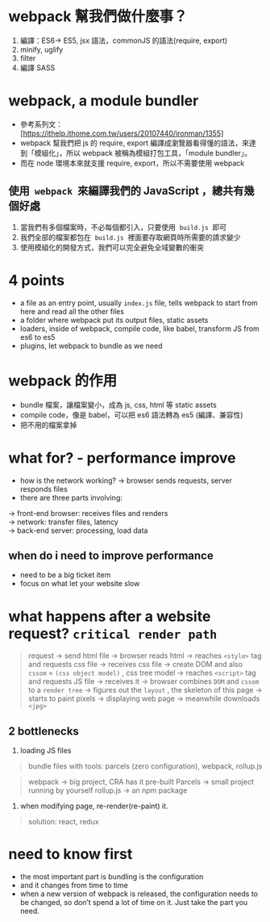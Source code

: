 # webpack 幫我們做什麼事？

1. 編譯：ES6→ ES5, jsx 語法，commonJS 的語法(require, export)
2. minify, uglify
3. filter
4. 編譯 SASS

# webpack, a module bundler

- 參考系列文：[https://ithelp.ithome.com.tw/users/20107440/ironman/1355]
- webpack 幫我們把 js 的 require, export 編譯成瀏覽器看得懂的語法，來達到「模組化」，所以 webpack 被稱為模組打包工具，「module bundler」。
- 而在 node 環境本來就支援 require, export，所以不需要使用 webpack

## 使用  `webpack`  來編譯我們的 JavaScript ，總共有幾個好處

1. 當我們有多個檔案時，不必每個都引入，只要使用  `build.js`  即可
2. 我們全部的檔案都包在  `build.js`  裡面要存取網頁時所需要的請求變少
3. 使用模組化的開發方式，我們可以完全避免全域變數的衝突

# 4 points

- a file as an entry point, usually `index.js` file, tells webpack to start from here and read all the other files
- a folder where webpack put its output files, static assets
- loaders, inside of webpack, compile code, like babel, transform JS from es6 to es5
- plugins, let webpack to bundle as we need

# webpack 的作用

- bundle 檔案，讓檔案變小，成為 js, css, html 等 static assets
- compile code，像是 babel，可以把 es6 語法轉為 es5 (編譯、兼容性)
- 把不用的檔案拿掉

# what for? - performance improve

- how is the network working? → browser sends requests, server responds files
- there are three parts involving:

→ front-end browser: receives files and renders\
→ network: transfer files, latency\
→ back-end server: processing, load data

## when do i need to improve performance

- need to be a big ticket item
- focus on what let your website slow

# what happens after a website request? `critical render path`

> request → send html file → browser reads html
> → reaches `<style>` tag and requests css file → receives css file
> → create DOM and also `cssom` = `(css object model)` , css tree model
> → reaches `<script>` tag and requests JS file → receives it
> → browser combines `DOM` and `cssom` to a `render tree`
> → figures out the `layout` , the skeleton of this page
> → starts to paint pixels → displaying web page
> → meanwhile downloads `<jpg>`

## 2 bottlenecks

1. loading JS files

> bundle files with tools: parcels (zero configuration), webpack, rollup.js

> webpack → big project, CRA has it pre-built
> Parcels → small project running by yourself
> rollup.js → an npm package

1. when modifying page, re-render(re-paint) it.

> solution: react, redux

# need to know first

- the most important part is bundling is the configuration
- and it changes from time to time
- when a new version of webpack is released, the configuration needs to be changed, so don’t spend a lot of time on it. Just take the part you need.
